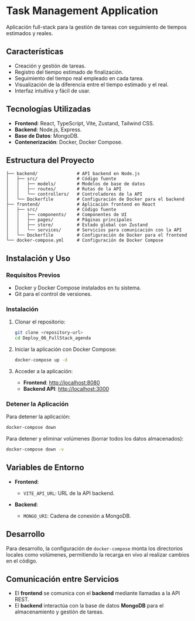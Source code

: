 # Task Management Application

Aplicación full-stack para la gestión de tareas con seguimiento de tiempos estimados y reales.

## Características

- Creación y gestión de tareas.
- Registro del tiempo estimado de finalización.
- Seguimiento del tiempo real empleado en cada tarea.
- Visualización de la diferencia entre el tiempo estimado y el real.
- Interfaz intuitiva y fácil de usar.

## Tecnologías Utilizadas

- **Frontend**: React, TypeScript, Vite, Zustand, Tailwind CSS.
- **Backend**: Node.js, Express.
- **Base de Datos**: MongoDB.
- **Contenerización**: Docker, Docker Compose.

## Estructura del Proyecto

```
├── backend/               # API backend en Node.js
│   ├── src/               # Código fuente
│   │   ├── models/        # Modelos de base de datos
│   │   ├── routes/        # Rutas de la API
│   │   └── controllers/   # Controladores de la API
│   └── Dockerfile         # Configuración de Docker para el backend
├── frontend/              # Aplicación frontend en React
│   ├── src/               # Código fuente
│   │   ├── components/    # Componentes de UI
│   │   ├── pages/         # Páginas principales
│   │   ├── store/         # Estado global con Zustand
│   │   └── services/      # Servicios para comunicación con la API
│   └── Dockerfile         # Configuración de Docker para el frontend
└── docker-compose.yml     # Configuración de Docker Compose
```

## Instalación y Uso

### Requisitos Previos

- Docker y Docker Compose instalados en tu sistema.
- Git para el control de versiones.

### Instalación

1. Clonar el repositorio:
   ```bash
   git clone <repository-url>
   cd Deploy_06_FullStack_agenda
   ```

2. Iniciar la aplicación con Docker Compose:
   ```bash
   docker-compose up -d
   ```

3. Acceder a la aplicación:
   - **Frontend**: [http://localhost:8080](http://localhost:8080)
   - **Backend API**: [http://localhost:3000](http://localhost:3000)

### Detener la Aplicación

Para detener la aplicación:
```bash
docker-compose down
```

Para detener y eliminar volúmenes (borrar todos los datos almacenados):
```bash
docker-compose down -v
```

## Variables de Entorno

- **Frontend**:
  - `VITE_API_URL`: URL de la API backend.

- **Backend**:
  - `MONGO_URI`: Cadena de conexión a MongoDB.

## Desarrollo

Para desarrollo, la configuración de `docker-compose` monta los directorios locales como volúmenes, permitiendo la recarga en vivo al realizar cambios en el código.

## Comunicación entre Servicios

- El **frontend** se comunica con el **backend** mediante llamadas a la API REST.
- El **backend** interactúa con la base de datos **MongoDB** para el almacenamiento y gestión de tareas.

